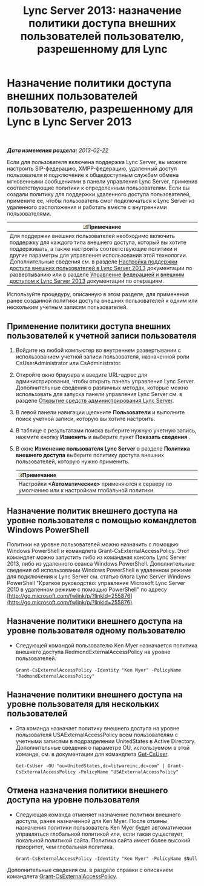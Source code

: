 ﻿---
title: 'Lync Server 2013: назначение политики доступа внешних пользователей пользователю, разрешенному для Lync'
TOCTitle: Назначение политики доступа внешних пользователей пользователю, разрешенному для Lync
ms:assetid: 736fcaad-9f95-4896-b767-e199d86a00a4
ms:mtpsurl: https://technet.microsoft.com/ru-ru/library/Gg398551(v=OCS.15)
ms:contentKeyID: 49310168
ms.date: 05/19/2016
mtps_version: v=OCS.15
ms.translationtype: HT
---

# Назначение политики доступа внешних пользователей пользователю, разрешенному для Lync в Lync Server 2013

 

_**Дата изменения раздела:** 2013-02-22_

Если для пользователя включена поддержка Lync Server, вы можете настроить SIP-федерацию, XMPP-федерацию, удаленный доступ пользователя и подключение к общедоступным службам обмена мгновенными сообщениями в панели управления Lync Server, применив соответствующие политики к определенным пользователям. Если вы создали политику для поддержки удаленного доступа пользователей, примените ее, чтобы пользователь смог подключаться к Lync Server из удаленного расположения и работать вместе с внутренними пользователями.

<table>
<thead>
<tr class="header">
<th><img src="images/Gg398412.note(OCS.15).gif" title="note" alt="note" />Примечание</th>
</tr>
</thead>
<tbody>
<tr class="odd">
<td>Для поддержки внешних пользователей необходимо включить поддержку для каждого типа внешнего доступа, который вы хотите поддерживать, а также настроить соответствующие политики и другие параметры для управления использования этой технологии. Дополнительные сведения см. в разделе <a href="lync-server-2013-configuring-support-for-external-user-access.md">Настройка поддержки доступа внешних пользователей в Lync Server 2013</a> документации по развертыванию или в разделе <a href="lync-server-2013-managing-federation-and-external-access-to-lync-server-2013.md">Управление федерацией и внешним доступом к Lync Server 2013</a> документации по операциям.</td>
</tr>
</tbody>
</table>


Используйте процедуру, описанную в этом разделе, для применения ранее созданной политики доступа внешних пользователей к одним или нескольким учетным записям пользователей.

## Применение политики доступа внешних пользователей к учетной записи пользователя

1.  Войдите на любой компьютер во внутреннем развертывании с использованием учетной записи пользователя, назначенной роли CsUserAdministrator или CsAdministrator.

2.  Откройте окно браузера и введите URL-адрес для администрирования, чтобы открыть панель управления Lync Server. Дополнительные сведения о различных методах, которые можно использовать для запуска панели управления Lync Server см. в разделе [Открытие средств администрирования Lync Server](lync-server-2013-open-lync-server-administrative-tools.md).

3.  В левой панели навигации щелкните **Пользователи** и выполните поиск учетной записи, которую вы хотите настроить.

4.  В таблице с результатами поиска выберите нужную учетную запись, нажмите кнопку **Изменить** и выберите пункт **Показать сведения** .

5.  В окне **Изменение пользователя Lync Server** в разделе **Политика внешнего доступа** выберите политику доступа внешних пользователей, которую нужно применить.
    
    <table>
    <thead>
    <tr class="header">
    <th><img src="images/Gg398412.note(OCS.15).gif" title="note" alt="note" />Примечание</th>
    </tr>
    </thead>
    <tbody>
    <tr class="odd">
    <td>Настройки <strong>&lt;Автоматические&gt;</strong> применяются к серверу по умолчанию или к настройкам глобальной политики.</td>
    </tr>
    </tbody>
    </table>


## Назначение политик внешнего доступа на уровне пользователя с помощью командлетов Windows PowerShell

Политики на уровне пользователей можно назначить с помощью Windows PowerShell и командлета Grant-CsExternalAccessPolicy. Этот командлет можно запустить либо из командная консоль Lync Server 2013, либо из удаленного сеанса Windows PowerShell. Дополнительные сведения об использовании Windows PowerShell в удаленном режиме для подключения к Lync Server см. статью блога Lync Server Windows PowerShell "Краткое руководство: управление Microsoft Lync Server 2010 в удаленном режиме с помощью PowerShell" по адресу [http://go.microsoft.com/fwlink/p/?linkId=255876](http://go.microsoft.com/fwlink/p/?linkid=255876).

## Назначение политики внешнего доступа на уровне пользователя одному пользователю

  - Следующей командой пользователю Ken Myer назначается политика внешнего доступа RedmondExternalAccessPolicy на уровне пользователей.
    
        Grant-CsExternalAccessPolicy -Identity "Ken Myer" -PolicyName "RedmondExternalAccessPolicy"

## Назначение политики внешнего доступа на уровне пользователя для нескольких пользователей

  - Эта команда назначает политику внешнего доступа на уровне пользователя USAExternalAccessPolicy всем пользователям с учетными записями в подразделении UnitedStates в Active Directory. Дополнительные сведения о параметре OU, используемом в этой команде, см. в документации для командлета [Get-CsUser](get-csuser.md).
    
        Get-CsUser -OU "ou=UnitedStates,dc=litwareinc,dc=com" | Grant-CsExternalAccessPolicy -PolicyName "USAExternalAccessPolicy"

## Отмена назначения политики внешнего доступа на уровне пользователя

  - Следующая команда отменяет назначение политики внешнего доступа, ранее назначенной для Ken Myer. После отмены назначения политики пользователь Ken Myer будет автоматически управляться глобальной политикой или, если такая существует, локальной политикой сайта. Политика сайта имеет более высокий приоритет, чем глобальная политика.
    
        Grant-CsExternalAccessPolicy -Identity "Ken Myer" -PolicyName $Null

Дополнительные сведения см. в разделе справки с описанием командлета [Grant-CsExternalAccessPolicy](grant-csexternalaccesspolicy.md).

